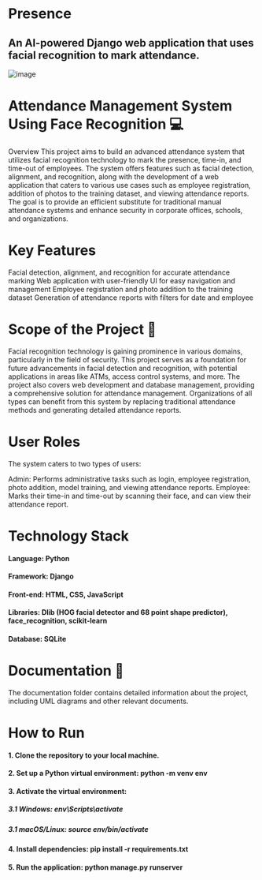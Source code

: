# Presence
## An AI-powered Django web application that uses facial recognition to mark attendance.

![image](https://github.com/YaseenMunowwar/Presence/assets/120727198/4cd52b82-f2aa-439a-a396-155ca27ba5b7)

# Attendance Management System Using Face Recognition 💻
Overview
This project aims to build an advanced attendance system that utilizes facial recognition technology to mark the presence, time-in, and time-out of employees. The system offers features such as facial detection, alignment, and recognition, along with the development of a web application that caters to various use cases such as employee registration, addition of photos to the training dataset, and viewing attendance reports. The goal is to provide an efficient substitute for traditional manual attendance systems and enhance security in corporate offices, schools, and organizations.

# Key Features
Facial detection, alignment, and recognition for accurate attendance marking
Web application with user-friendly UI for easy navigation and management
Employee registration and photo addition to the training dataset
Generation of attendance reports with filters for date and employee

# Scope of the Project 🚀
Facial recognition technology is gaining prominence in various domains, particularly in the field of security. This project serves as a foundation for future advancements in facial detection and recognition, with potential applications in areas like ATMs, access control systems, and more. The project also covers web development and database management, providing a comprehensive solution for attendance management. Organizations of all types can benefit from this system by replacing traditional attendance methods and generating detailed attendance reports.

# User Roles
The system caters to two types of users:

Admin: Performs administrative tasks such as login, employee registration, photo addition, model training, and viewing attendance reports.
Employee: Marks their time-in and time-out by scanning their face, and can view their attendance report.

# Technology Stack
#### Language: Python
#### Framework: Django
#### Front-end: HTML, CSS, JavaScript
#### Libraries: Dlib (HOG facial detector and 68 point shape predictor), face_recognition, scikit-learn
#### Database: SQLite

# Documentation 📰
The documentation folder contains detailed information about the project, including UML diagrams and other relevant documents.

# How to Run
#### 1. Clone the repository to your local machine.
#### 2. Set up a Python virtual environment: python -m venv env
#### 3. Activate the virtual environment:
 ##### 3.1 Windows: env\Scripts\activate
 ##### 3.1 macOS/Linux: source env/bin/activate
#### 4. Install dependencies: pip install -r requirements.txt
#### 5. Run the application: python manage.py runserver
